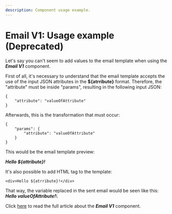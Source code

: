 ```yaml
---
description: Component usage example.
---
```


# Email V1: Usage example (Deprecated)

Let's say you can't seem to add values to the email template when using the _**Email V1**_ component.

First of all, it's necessary to understand that the email template accepts the use of the input JSON attributes in the **${atrribute}** format. Therefore, the "attribute" must be inside "params", resulting in the following input JSON:

```
{
    "attribute": "valueOfAttribute"
}
```

Afterwards, this is the transformation that must occur:

```
{
    "params": {
        "attribute": "valueOfAttribute"
    }
}
```

This would be the email template preview:

_**Hello ${attribute}!**_

It's also possible to add HTML tag to the template:

```
<div>Hello ${atrribute}!</div>
```

That way, the variable replaced in the sent email would be seen like this:\
_**Hello valueOfAttribute!**_\


Click [here](./) to read the full article about the _**Email V1**_ component.
